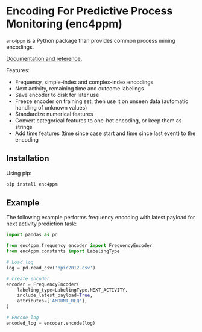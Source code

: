 # Encoding For Predictive Process Monitoring (enc4ppm)

`enc4ppm` is a Python package than provides common process mining encodings.

[Documentation and reference](https://rgraziosi-fbk.github.io/enc4ppm/).

Features:

- Frequency, simple-index and complex-index encodings
- Next activity, remaining time and outcome labelings
- Save encoder to disk for later use
- Freeze encoder on training set, then use it on unseen data (automatic handling of unknown values)
- Standardize numerical features
- Convert categorical features to one-hot encoding, or keep them as strings
- Add time features (time since case start and time since last event) to the encoding

## Installation

Using pip:

```bash
pip install enc4ppm
```

## Example

The following example performs frequency encoding with latest payload for next activity prediction task:

```python
import pandas as pd

from enc4ppm.frequency_encoder import FrequencyEncoder
from enc4ppm.constants import LabelingType

# Load log
log = pd.read_csv('bpic2012.csv')

# Create encoder
encoder = FrequencyEncoder(
    labeling_type=LabelingType.NEXT_ACTIVITY,
    include_latest_payload=True,
    attributes=['AMOUNT_REQ'],
)

# Encode log
encoded_log = encoder.encode(log)
```